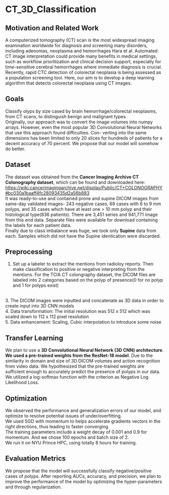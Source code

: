 # CT_3D_Classification
## Motivation and Related Work
A computerized tomography (CT) scan is the most widespread imaging examination worldwide
for diagnosis and screening many disorders, including adenomas, neoplasma and hemorrhages Hara
et al. Automated CT image interpretation could provide many benefits in medical settings,
such as workflow prioritization and clinical decision support, especially for time-sensitive cerebral
hemorrhages where immediate diagnosis is crucial. Recently, rapid CTC
detection of colorectal neoplasia is being assessed as a population screening tool. Here, our aim is
to develop a deep learning algorithm that detects colorectal neoplasia using CT images.
<br>

## Goals
Classify olyps by size cased by brain hemorrhage/colorectal neoplasms, from CT scans, to distinguish benign and malignant types.
<br>
Originally, our approach was to convert the image volumes into numpy arrays. However, even the
most popular 3D Convolutional Neural Networks that use this approach found difficulties. Con-
verting into the same dimensions has been limited to only 20 slices for
hundreds of patients for a decent accuracy of 70 percent. We propose that our model will somehow
do better.
<br>
## Dataset
The dataset was obtained from the **Cancer Imaging Archive CT Colonography dataset**, which can be found and downloaded here: https://wiki.cancerimagingarchive.net/display/Public/CT+COLONOGRAPHY#bc030a1baaff4fc28093435d2a56b883
<br>
It was ready-to-use and contained prone and supine DICOM images from same-day validated
images- 243 negative cases, 69 cases with 6 to 9 mm polyps, and 35 cases which have at least one > 10 mm polyp and their histological type(836 patients). There are 3,451 series and 941,771 image
from this end data. Separate files were available for download containing the labels for each patient data. 
<br>
Finally due to class imbalance was huge, we took only **Supine** data from each. Samples which did not have the Supine identication were discarded.
<br>
## Preprocessing
1. Set up a labeler to extract the mentions from radioloy reports. Then make classification
to positive or negative interpreting from the mentions. For the TCIA CT colongraphy dataset, the
DICOM files are labeled into 2 categories based on the polyp of presence(0 for no polyp and 1 for
polyps exist)
<br>
3. The DICOM images were inputted and concatenate as 3D data in order to create input into 3D CNN models
<br>
4. Data transformation: The initial resolution was 512 x 512 which was scaled down to 112 x 112 pixel resolution
<br>
5. Data enhancement: Scaling, Cubic interpolation to introduce some noise
<br>

## Transfer Learning
We plan to use a **3D Convolutional Neural Network (3D CNN) architecture**. **We used a pre-trained
weights from the ResNet-18 model**. Due to the similarity in domain and size of 3D DICOM volumes
and action recognition from video data. We hypothesized that the pre-trained weights are sufficient
enough to accurately predict the presence of polyps in our data.
<br>
We utilized a log-softmax function with the criterion as Negative Log Likelihood Loss.
<br>

## Optimization
We observed the performance and generalization errors of our model, and optimize to resolve potential
issues of under/overfitting.
<br>
We used SGD with momentum to helps accelerate gradients vectors in the right directions, thus leading to faster converging
<br>
The training parameters include a weight decay of 0.001 and 0.9 for momentum. And we chose 100 epochs and batch size of 2.
<br>
We run it on NYU Prince HPC, using totally 8 hours for training.
## Evaluation Metrics
We propose that the model will successfully classify negative/positive cases of polyps. After reporting
AUCs, accuracy, and precision, we plan to improve the performance of the model by optimizing the
hyper-parameters and through regularization.

